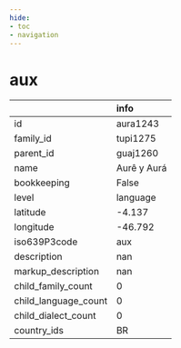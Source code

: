 ```yaml
---
hide:
- toc
- navigation
---
```

# aux
|                      | info        |
|:---------------------|:------------|
| id                   | aura1243    |
| family_id            | tupi1275    |
| parent_id            | guaj1260    |
| name                 | Aurê y Aurá |
| bookkeeping          | False       |
| level                | language    |
| latitude             | -4.137      |
| longitude            | -46.792     |
| iso639P3code         | aux         |
| description          | nan         |
| markup_description   | nan         |
| child_family_count   | 0           |
| child_language_count | 0           |
| child_dialect_count  | 0           |
| country_ids          | BR          |